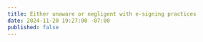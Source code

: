 ```yaml
---
title: Either unaware or negligent with e-signing practices
date: 2024-11-20 19:27:00 -07:00
published: false
---
```


